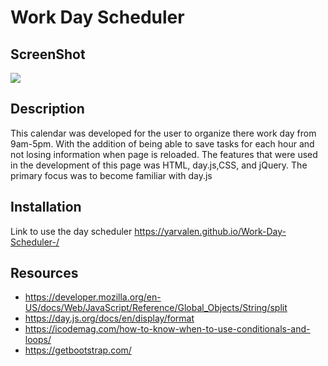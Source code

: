 # Work Day Scheduler 

## ScreenShot
<img src="Work Day Scheduler/images/Work Day Scheduler.png">

## Description 
This calendar was developed for the user to organize there work day from 9am-5pm. With the addition of being able to save tasks for each hour and not losing information when page is reloaded. The features that were used in the development of this page was HTML, day.js,CSS, and jQuery. The primary focus was to become familiar with day.js

## Installation
Link to use the day scheduler
https://yarvalen.github.io/Work-Day-Scheduler-/

## Resources
- https://developer.mozilla.org/en-US/docs/Web/JavaScript/Reference/Global_Objects/String/split
- https://day.js.org/docs/en/display/format
- https://icodemag.com/how-to-know-when-to-use-conditionals-and-loops/
- https://getbootstrap.com/
